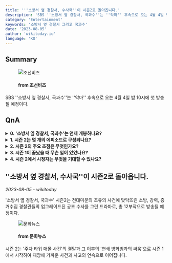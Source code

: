 ```yaml
---
title: '''소방서 옆 경찰서, 수사국''이 시즌2로 돌아옵니다.'
description: 'SBS ''소방서 옆 경찰서, 국과수''는 ''악마'' 후속으로 오는 4월 4일 밤 10시에 첫 방송될 예정이다.'
category: 'Entertainment'
keywords: '소방서 옆 경찰서 그리고 국과수'
date: '2023-08-05'
author: 'wikitoday.io'
language: 'KO'
---
```


## Summary



<figure>
    <img src="https://biz.chosun.com/resizer/T7PaBYXeO7JRRekZISLb1oOCsSE=/650x341/smart/cloudfront-ap-northeast-1.images.arcpublishing.com/chosunbiz/2THYHQXKAZ4LLS2VCZLTKF47UA.jpg" alt="조선비즈" />
    <figcaption>
        <h4> from 조선비즈</h4>
    </figcaption>
</figure>


SBS ''소방서 옆 경찰서, 국과수''는 ''악마'' 후속으로 오는 4월 4일 밤 10시에 첫 방송될 예정이다.


## QnA


<details>
    <summary><b>0. '소방서 옆 경찰서, 국과수'는 언제 개봉하나요?</b></summary>
    '소방서 옆 경찰서, 국과수'는 오는 4월 4일 밤 10시에 첫 방송된다.
</details>

<details>
    <summary><b>1. 시즌 2는 몇 개의 에피소드로 구성되나요?</b></summary>
    시즌 2는 12개의 에피소드로 방송될 예정입니다.
</details>

<details>
    <summary><b>2. 시즌 2의 주요 초점은 무엇인가요?</b></summary>
    시즌 2에서는 소방, 범죄 진압, 증거 수집 경찰관의 업그레이드된 협력이 그려질 예정입니다.
</details>

<details>
    <summary><b>3. 시즌 1이 끝났을 때 무슨 일이 있었나요?</b></summary>
    시즌 1은 '주차 타워 매몰 사건'과 이어진 '연쇄 방화범과의 싸움'으로 끝났습니다.
</details>

<details>
    <summary><b>4. 시즌 2에서 시청자는 무엇을 기대할 수 있나요?</b></summary>
    시즌 2에서는 재앙에 가까운 사건과 사고가 연이어 발생할 것으로 예상됩니다.
</details>



## ''소방서 옆 경찰서, 수사국''이 시즌2로 돌아옵니다.

_2023-08-05 - wikitoday_

'소방서 옆 경찰서, 국과수' 시즌2는 전대미문의 초유의 사건에 맞닥뜨린 소방, 강력, 증거수집 경찰관들의 업그레이드된 공조 수사를 그린 드라마로, 총 12부작으로 방송될 예정이다.


<figure>
    <img src="https://cdn.mhns.co.kr/news/thumbnail/202308/558910_683707_2921_v150.jpg" alt="문화뉴스" />
    <figcaption>
        <h4> from 문화뉴스</h4>
    </figcaption>
</figure>


시즌 2는 '주차 타워 매몰 사건'의 결말과 그 이후의 '연쇄 방화범과의 싸움'으로 시즌 1에서 시작하여 재앙에 가까운 사건과 사고의 연속으로 이어집니다.
